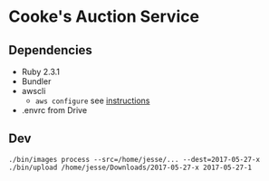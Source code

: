 # Cooke's Auction Service

## Dependencies

* Ruby 2.3.1
* Bundler
* awscli
  * `aws configure` see [instructions](https://docs.aws.amazon.com/cli/latest/userguide/cli-chap-getting-started.html)
* .envrc from Drive

## Dev

```
./bin/images process --src=/home/jesse/... --dest=2017-05-27-x
./bin/upload /home/jesse/Downloads/2017-05-27-x 2017-05-27-1
```
